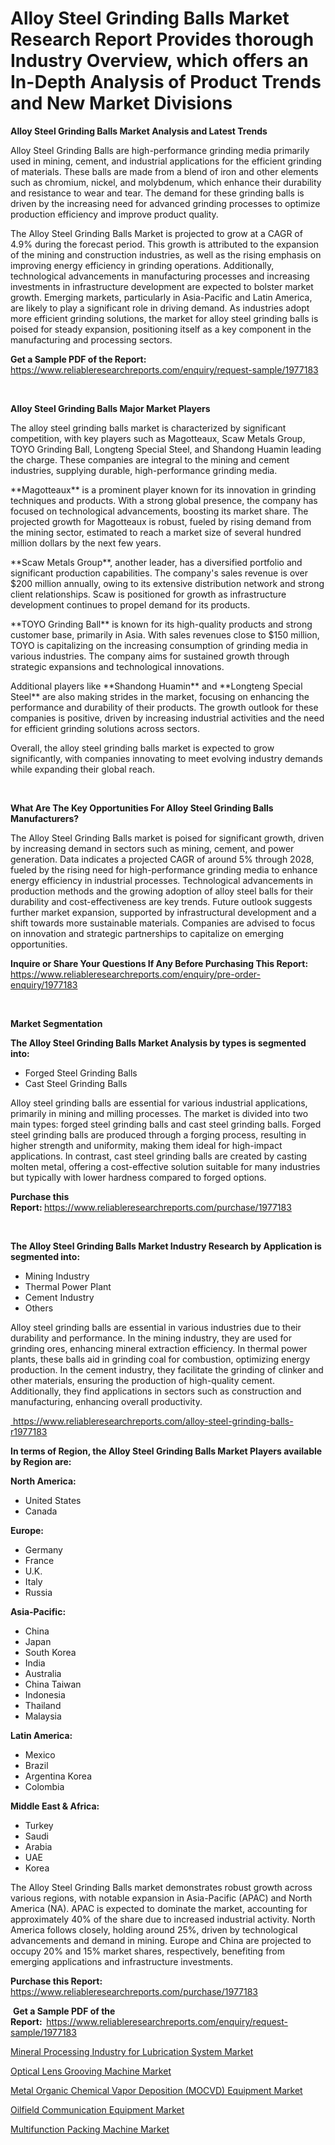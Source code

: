 <p><h1>Alloy Steel Grinding Balls Market Research Report Provides thorough Industry Overview, which offers an In-Depth Analysis of Product Trends and New Market Divisions</h1></p><p><strong>Alloy Steel Grinding Balls Market Analysis and Latest Trends</strong></p>
<p><p>Alloy Steel Grinding Balls are high-performance grinding media primarily used in mining, cement, and industrial applications for the efficient grinding of materials. These balls are made from a blend of iron and other elements such as chromium, nickel, and molybdenum, which enhance their durability and resistance to wear and tear. The demand for these grinding balls is driven by the increasing need for advanced grinding processes to optimize production efficiency and improve product quality.</p><p>The Alloy Steel Grinding Balls Market is projected to grow at a CAGR of 4.9% during the forecast period. This growth is attributed to the expansion of the mining and construction industries, as well as the rising emphasis on improving energy efficiency in grinding operations. Additionally, technological advancements in manufacturing processes and increasing investments in infrastructure development are expected to bolster market growth. Emerging markets, particularly in Asia-Pacific and Latin America, are likely to play a significant role in driving demand. As industries adopt more efficient grinding solutions, the market for alloy steel grinding balls is poised for steady expansion, positioning itself as a key component in the manufacturing and processing sectors.</p></p>
<p><strong>Get a Sample PDF of the Report:&nbsp;</strong> <a href="https://www.reliableresearchreports.com/enquiry/request-sample/1977183?utm_campaign=8&utm_medium=2&utm_source=Github&utm_content=ia&utm_term=01032025&utm_id=alloy-steel-grinding-balls">https://www.reliableresearchreports.com/enquiry/request-sample/1977183</a></p>
<p>&nbsp;</p>
<p><strong>Alloy Steel Grinding Balls Major Market Players</strong></p>
<p><p>The alloy steel grinding balls market is characterized by significant competition, with key players such as Magotteaux, Scaw Metals Group, TOYO Grinding Ball, Longteng Special Steel, and Shandong Huamin leading the charge. These companies are integral to the mining and cement industries, supplying durable, high-performance grinding media.</p><p>**Magotteaux** is a prominent player known for its innovation in grinding techniques and products. With a strong global presence, the company has focused on technological advancements, boosting its market share. The projected growth for Magotteaux is robust, fueled by rising demand from the mining sector, estimated to reach a market size of several hundred million dollars by the next few years.</p><p>**Scaw Metals Group**, another leader, has a diversified portfolio and significant production capabilities. The company's sales revenue is over $200 million annually, owing to its extensive distribution network and strong client relationships. Scaw is positioned for growth as infrastructure development continues to propel demand for its products.</p><p>**TOYO Grinding Ball** is known for its high-quality products and strong customer base, primarily in Asia. With sales revenues close to $150 million, TOYO is capitalizing on the increasing consumption of grinding media in various industries. The company aims for sustained growth through strategic expansions and technological innovations.</p><p>Additional players like **Shandong Huamin** and **Longteng Special Steel** are also making strides in the market, focusing on enhancing the performance and durability of their products. The growth outlook for these companies is positive, driven by increasing industrial activities and the need for efficient grinding solutions across sectors.</p><p>Overall, the alloy steel grinding balls market is expected to grow significantly, with companies innovating to meet evolving industry demands while expanding their global reach.</p></p>
<p>&nbsp;</p>
<p><strong>What Are The Key Opportunities For Alloy Steel Grinding Balls Manufacturers?</strong></p>
<p><p>The Alloy Steel Grinding Balls market is poised for significant growth, driven by increasing demand in sectors such as mining, cement, and power generation. Data indicates a projected CAGR of around 5% through 2028, fueled by the rising need for high-performance grinding media to enhance energy efficiency in industrial processes. Technological advancements in production methods and the growing adoption of alloy steel balls for their durability and cost-effectiveness are key trends. Future outlook suggests further market expansion, supported by infrastructural development and a shift towards more sustainable materials. Companies are advised to focus on innovation and strategic partnerships to capitalize on emerging opportunities.</p></p>
<p><strong>Inquire or Share Your Questions If Any Before Purchasing This Report:</strong> <a href="https://www.reliableresearchreports.com/enquiry/pre-order-enquiry/1977183?utm_campaign=8&utm_medium=2&utm_source=Github&utm_content=ia&utm_term=01032025&utm_id=alloy-steel-grinding-balls">https://www.reliableresearchreports.com/enquiry/pre-order-enquiry/1977183</a></p>
<p>&nbsp;</p>
<p><strong>Market Segmentation</strong></p>
<p><strong>The Alloy Steel Grinding Balls Market Analysis by types is segmented into:</strong></p>
<p><ul><li>Forged Steel Grinding Balls</li><li>Cast Steel Grinding Balls</li></ul></p>
<p><p>Alloy steel grinding balls are essential for various industrial applications, primarily in mining and milling processes. The market is divided into two main types: forged steel grinding balls and cast steel grinding balls. Forged steel grinding balls are produced through a forging process, resulting in higher strength and uniformity, making them ideal for high-impact applications. In contrast, cast steel grinding balls are created by casting molten metal, offering a cost-effective solution suitable for many industries but typically with lower hardness compared to forged options.</p></p>
<p><strong>Purchase this Report:&nbsp;</strong><a href="https://www.reliableresearchreports.com/purchase/1977183?utm_campaign=8&utm_medium=2&utm_source=Github&utm_content=ia&utm_term=01032025&utm_id=alloy-steel-grinding-balls">https://www.reliableresearchreports.com/purchase/1977183</a></p>
<p>&nbsp;</p>
<p><strong>The Alloy Steel Grinding Balls Market Industry Research by Application is segmented into:</strong></p>
<p><ul><li>Mining Industry</li><li>Thermal Power Plant</li><li>Cement Industry</li><li>Others</li></ul></p>
<p><p>Alloy steel grinding balls are essential in various industries due to their durability and performance. In the mining industry, they are used for grinding ores, enhancing mineral extraction efficiency. In thermal power plants, these balls aid in grinding coal for combustion, optimizing energy production. In the cement industry, they facilitate the grinding of clinker and other materials, ensuring the production of high-quality cement. Additionally, they find applications in sectors such as construction and manufacturing, enhancing overall productivity.</p></p>
<p><a href="https://www.reliableresearchreports.com/alloy-steel-grinding-balls-r1977183?utm_campaign=8&utm_medium=2&utm_source=Github&utm_content=ia&utm_term=01032025&utm_id=alloy-steel-grinding-balls">&nbsp;https://www.reliableresearchreports.com/alloy-steel-grinding-balls-r1977183</a></p>
<p><strong>In terms of Region, the Alloy Steel Grinding Balls Market Players available by Region are:</strong></p>
<p>
    <p> <strong> North America: </strong>
        <ul>
            <li>United States</li>
            <li>Canada</li>
        </ul>
        </p> 
    <p> <strong> Europe: </strong>
        <ul>
            <li>Germany</li>
            <li>France</li>
            <li>U.K.</li>
            <li>Italy</li>
            <li>Russia</li>
        </ul>
        </p> 
    <p> <strong> Asia-Pacific: </strong>
        <ul>
            <li>China</li>
            <li>Japan</li>
            <li>South Korea</li>
            <li>India</li>
            <li>Australia</li>
            <li>China Taiwan</li>
            <li>Indonesia</li>
            <li>Thailand</li>
            <li>Malaysia</li>
        </ul>
        </p> 
    <p> <strong> Latin America: </strong>
        <ul>
            <li>Mexico</li>
            <li>Brazil</li>
            <li>Argentina Korea</li>
            <li>Colombia</li>
        </ul>
        </p> 
    <p> <strong> Middle East & Africa: </strong>
        <ul>
            <li>Turkey</li>
            <li>Saudi</li>
            <li>Arabia</li>
            <li>UAE</li>
            <li>Korea</li>
        </ul>
    </p>
    </p>
<p><p>The Alloy Steel Grinding Balls market demonstrates robust growth across various regions, with notable expansion in Asia-Pacific (APAC) and North America (NA). APAC is expected to dominate the market, accounting for approximately 40% of the share due to increased industrial activity. North America follows closely, holding around 25%, driven by technological advancements and demand in mining. Europe and China are projected to occupy 20% and 15% market shares, respectively, benefiting from emerging applications and infrastructure investments.</p></p>
<p><strong>Purchase this Report: </strong><a href="https://www.reliableresearchreports.com/purchase/1977183?utm_campaign=8&utm_medium=2&utm_source=Github&utm_content=ia&utm_term=01032025&utm_id=alloy-steel-grinding-balls">https://www.reliableresearchreports.com/purchase/1977183</a></p>
<p>&nbsp;<strong>Get a Sample PDF of the Report:&nbsp;&nbsp;</strong><a href="https://www.reliableresearchreports.com/enquiry/request-sample/1977183?utm_campaign=8&utm_medium=2&utm_source=Github&utm_content=ia&utm_term=01032025&utm_id=alloy-steel-grinding-balls">https://www.reliableresearchreports.com/enquiry/request-sample/1977183</a></p>
<p><strong></strong></p>
<p><p><a href="https://github.com/tashiafun920/Market-Research-Report-List-1/blob/main/mineral-processing-industry-for-lubrication-system-market.md?utm_campaign=8&utm_medium=2&utm_source=Github&utm_content=ia&utm_term=01032025&utm_id=alloy-steel-grinding-balls">Mineral Processing Industry for Lubrication System Market</a></p><p><a href="https://github.com/mcfred89/Market-Research-Report-List-1/blob/main/optical-lens-grooving-machine-market.md?utm_campaign=8&utm_medium=2&utm_source=Github&utm_content=ia&utm_term=01032025&utm_id=alloy-steel-grinding-balls">Optical Lens Grooving Machine Market</a></p><p><a href="https://github.com/ezahdyre/Market-Research-Report-List-1/blob/main/metal-organic-chemical-vapor-deposition-mocvd-equipment-market.md?utm_campaign=8&utm_medium=2&utm_source=Github&utm_content=ia&utm_term=01032025&utm_id=alloy-steel-grinding-balls">Metal Organic Chemical Vapor Deposition (MOCVD) Equipment Market</a></p><p><a href="https://github.com/comasnickie/Market-Research-Report-List-1/blob/main/oilfield-communication-equipment-market.md?utm_campaign=8&utm_medium=2&utm_source=Github&utm_content=ia&utm_term=01032025&utm_id=alloy-steel-grinding-balls">Oilfield Communication Equipment Market</a></p><p><a href="https://github.com/toldenargelia86/Market-Research-Report-List-1/blob/main/multifunction-packing-machine-market.md?utm_campaign=8&utm_medium=2&utm_source=Github&utm_content=ia&utm_term=01032025&utm_id=alloy-steel-grinding-balls">Multifunction Packing Machine Market</a></p></p>